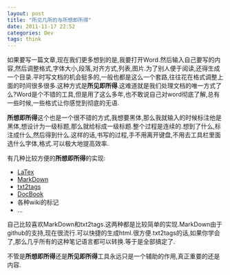 ```yaml
---
layout: post
title: "所见几所的与所想即所得"
date: 2011-11-17 22:52
categories: Dev
tags: think
---
```


如果要写一篇文章,现在我们更多想到的是,我要打开Word.然后输入自己要写的内容,然后调整格式,字体大小,段落,对齐方式,列表,图片.为了别人便于阅读,还得生成一个目录.平时写文档的机会挺多的,一般也都是这么一个套路,往往花在格式调整上面的时间很多很多.这种方式是**所见即所得**.这难道就是我们处理文档的唯一方式了么?Word是个不错的工具,但是用了这么多年,也不敢说自己对word彻底了解,总有一些时候,一些格式让你感觉到彻底的无语.

**所想即所得**这个也是一个很不错的方式,我想要黑体,那么我就输入的时候标注他是黑体,想设计为一级标题,那么就给标成一级标题.整个过程是连续的.想到了什么,标注成什么,然后得到什么.这样的话,书写的过程,手不用离开键盘,不用去工具栏里面选什么字体,格式.可以极大地提高效率.

有几种比较方便的**所想即所得**的实现:

*   [LaTex][1]
*   [MarkDown][2]
*   [txt2tags][3]
*   [DocBook][4]
*   各种wiki的标记
*   …

自己比较喜欢MarkDown和txt2tags.这两种都是比较简单的实现.MarkDown由于github的支持,现在很流行.可以快捷的生成html.很方便.txt2tags的话,如果你学会了,那么几乎所有的这种笔记语言都可以转换.等于是全部搞定了.

不管是**所想即所得**还是**所见即所得**工具永远只是一个辅助的作用,真正重要的还是内容.

 [1]: http://www.latex-project.org/
 [2]: http://daringfireball.net/projects/markdown/
 [3]: http://txt2tags.org
 [4]: http://www.docbook.org/
